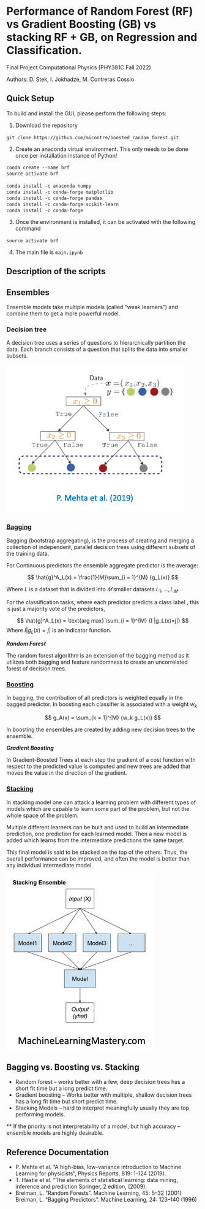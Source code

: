 # Performance of Random Forest (RF) vs Gradient Boosting (GB) vs stacking RF + GB, on Regression and Classification. 

Final Project Computational Physics (PHY381C Fall 2022) 

Authors: D. Stek, I. Jokhadze, M. Contreras Cossio

##  Quick Setup

To build and install the GUI, please perform the following steps:

1. Download the repository 

`git clone https://github.com/micontre/boosted_random_forest.git`


2. Create an anaconda virtual environment.  This only needs to be done once per installation instance of Python!

```
conda create --name brf
source activate brf

conda install -c anaconda numpy
conda install -c conda-forge matplotlib
conda install -c conda-forge pandas
conda install -c conda-forge scikit-learn
conda install -c conda-forge
```

3. Once the environment is installed, it can be activated with the following command

`source activate brf`

4. The main file is `main.ipynb`

## Description of the scripts



## Ensembles
Ensemble models take multiple models (called “weak learners”) and combine them to get a more powerful model.
### Decision tree 
A decision tree uses a series of questions to hierarchically partition the data. Each branch consists of a question that splits the data into smaller subsets.

![](images/decisiontree.png)

###  <ins>Bagging </ins>
Bagging (bootstrap aggregating), is the process of creating and merging a collection of independent, parallel decision trees using different subsets of the training data.

For Continuous predictors the ensemble aggregate predictor is the average:


$$
\hat{g}^A_L(x) = \frac{1}{M}\sum_{i = 1}^{M} {g_L(x)}
$$

Where $L$ is a dataset that is divided into $𝑀$ smaller datasets ${L_1,…,L_𝑀}$.

For the classification tasks, where each predictor predicts a class label , this is just a majority vote of the predictors,

$$
\hat{g}^A_L(x) = \text{arg max} \sum_{i = 1}^{M} {I |g_L(x)=j|}
$$
Where $I |g_L(x)=j|$ is an indicator function.
                         


***Random Forest***

The random forest algorithm is an extension of the bagging method as it utilizes both bagging and feature randomness to create an uncorrelated forest of decision trees.

### <ins> Boosting </ins>

In bagging, the contribution of all predictors is weighted equally in the bagged predictor. In boosting each classifier is associated with a weight $w_k$

$$
g_A(x) = \sum_{k = 1}^{M} {w_k g_L(x)}
$$

In boosting the ensembles are created by adding new decision trees to the ensemble.


***Gradient Boosting***

In Gradient-Boosted Trees at each step the gradient of a cost function with respect to the predicted value is computed and new trees are added that moves the value  in the direction of the gradient.

### <ins> Stacking </ins>

In stacking model one can attack a learning problem with different types of models which are capable to learn some part of the problem, but not the whole space of the problem. 

Multiple different learners can be built and used to build an intermediate prediction, one prediction for each learned model. Then a new model is added which learns from the intermediate predictions the same target.

This final model is said to be stacked on the top of the others. Thus, the overall performance can be improved, and often the model is better than any individual intermediate model.

![](images/stack.png)

## Bagging vs. Boosting vs. Stacking

* Random forest – works better with a few, deep decision trees has a short fit time but a long predict time.
* Gradient boosting – Works better with multiple, shallow decision trees has a long fit time but short predict time.
* Stacking Models – hard to interpret meaningfully usually they are top performing models.

** If the priority is not interpretability of a model, but high accuracy – ensemble models are highly desirable. 



## Reference Documentation

* P. Mehta et al. “A high-bias, low-variance introduction to Machine Learning for physicists”, Physics Reports, 819: 1-124 (2019).
* T. Hastie et al. “The elements of statistical learning: data mining, inference and prediction Springer, 2 edition, (2009).
* Breiman, L. “Random Forests”. Machine Learning, 45: 5–32 (2001)
Breiman, L. “Bagging Predictors”. Machine Learning, 24: 123–140 (1996)


